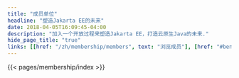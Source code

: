 ```yaml
---
title: "成员单位"
headline: "塑造Jakarta EE的未来"
date: 2018-04-05T16:09:45-04:00
description: "加入一个开放过程来塑造Jakarta EE，打造云原生Java的未来."
hide_page_title: "true"
links: [[href: "/zh/membership/members", text: "浏览成员"], [href: "#benefits", text: "成员收益"], [href: "https://accounts.eclipse.org/contact/membership/jakarta-ee", text: "加入Jakarta EE"]]
---
```


{{< pages/membership/index >}}
